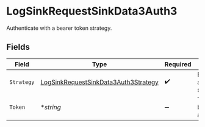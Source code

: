 # LogSinkRequestSinkData3Auth3

Authenticate with a bearer token strategy.


## Fields

| Field                                                                                               | Type                                                                                                | Required                                                                                            | Description                                                                                         | Example                                                                                             |
| --------------------------------------------------------------------------------------------------- | --------------------------------------------------------------------------------------------------- | --------------------------------------------------------------------------------------------------- | --------------------------------------------------------------------------------------------------- | --------------------------------------------------------------------------------------------------- |
| `Strategy`                                                                                          | [LogSinkRequestSinkData3Auth3Strategy](../../models/shared/logsinkrequestsinkdata3auth3strategy.md) | :heavy_check_mark:                                                                                  | Bearer token authentication strategy.                                                               | bearer                                                                                              |
| `Token`                                                                                             | **string*                                                                                           | :heavy_minus_sign:                                                                                  | Token for bearer token authentication.                                                              | my-token                                                                                            |